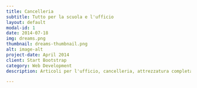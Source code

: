 ```yaml
---
title: Cancelleria
subtitle: Tutto per la scuola e l'ufficio
layout: default
modal-id: 1
date: 2014-07-18
img: dreams.png
thumbnail: dreams-thumbnail.png
alt: image-alt
project-date: April 2014
client: Start Bootstrap
category: Web Development
description: Articoli per l'ufficio, cancelleria, attrezzatura completa per la scuola, materiale tecnico e da disegno, materiale per belle arti.

---
```

